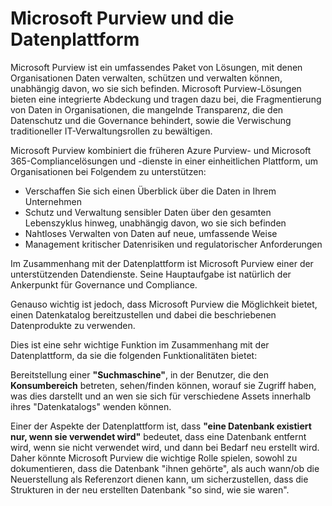 # Microsoft Purview und die Datenplattform

Microsoft Purview ist ein umfassendes Paket von Lösungen, mit denen Organisationen Daten verwalten, schützen und verwalten können, unabhängig davon, wo sie sich befinden. Microsoft Purview-Lösungen bieten eine integrierte Abdeckung und tragen dazu bei, die Fragmentierung von Daten in Organisationen, die mangelnde Transparenz, die den Datenschutz und die Governance behindert, sowie die Verwischung traditioneller IT-Verwaltungsrollen zu bewältigen.

Microsoft Purview kombiniert die früheren Azure Purview- und Microsoft 365-Compliancelösungen und -dienste in einer einheitlichen Plattform, um Organisationen bei Folgendem zu unterstützen:

- Verschaffen Sie sich einen Überblick über die Daten in Ihrem Unternehmen
- Schutz und Verwaltung sensibler Daten über den gesamten Lebenszyklus hinweg, unabhängig davon, wo sie sich befinden
- Nahtloses Verwalten von Daten auf neue, umfassende Weise
- Management kritischer Datenrisiken und regulatorischer Anforderungen

Im Zusammenhang mit der Datenplattform ist Microsoft Purview einer der unterstützenden Datendienste. Seine Hauptaufgabe ist natürlich der Ankerpunkt für Governance und Compliance.

Genauso wichtig ist jedoch, dass Microsoft Purview die Möglichkeit bietet, einen Datenkatalog bereitzustellen und dabei die beschriebenen Datenprodukte zu verwenden.

Dies ist eine sehr wichtige Funktion im Zusammenhang mit der Datenplattform, da sie die folgenden Funktionalitäten bietet:

Bereitstellung einer **"Suchmaschine"**, in der Benutzer, die den **Konsumbereich** betreten, sehen/finden können, worauf sie Zugriff haben, was dies darstellt und an wen sie sich für verschiedene Assets innerhalb ihres "Datenkatalogs" wenden können.

Einer der Aspekte der Datenplattform ist, dass **"eine Datenbank existiert nur, wenn sie verwendet wird"** bedeutet, dass eine Datenbank entfernt wird, wenn sie nicht verwendet wird, und dann bei Bedarf neu erstellt wird. Daher könnte Microsoft Purview die wichtige Rolle spielen, sowohl zu dokumentieren, dass die Datenbank "ihnen gehörte", als auch wann/ob die Neuerstellung als Referenzort dienen kann, um sicherzustellen, dass die Strukturen in der neu erstellten Datenbank "so sind, wie sie waren".